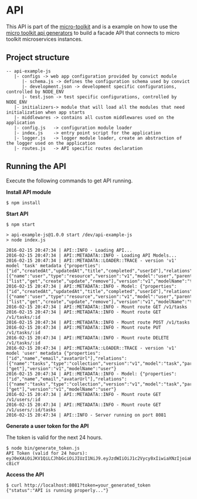 # API

This API is part of the [micro-toolkit](http://micro-toolkit.github.io/info/) and is a example on how to use the [micro toolkit api generators](https://github.com/micro-toolkit/api-generator-js) to build a facade API that connects to micro toolkit microservices instances.

## Project structure

```
-- api-example-js
   |- configs -> web app configuration provided by convict module
      |- schema.js -> defines the configuration schema used by convict
      |- development.json -> development specific configurations, controlled by NODE_ENV
      |- test.json -> test specific configurations, controlled by NODE_ENV
   |- initializers-> module that will load all the modules that need initialization when app starts
   |- middlewares -> contains all custom middlewares used on the application
   |- config.js   -> configuration module loader
   |- index.js    -> entry point script for the application
   |- logger.js   -> logger module loader, create an abstraction of the logger used on the application
   |- routes.js   -> API specific routes declaration
```
## Running the API

Execute the following commands to get API running.

**Install API module**

    $ npm install

**Start API**

    $ npm start

    > api-example-js@1.0.0 start /dev/api-example-js
    > node index.js

    2016-02-15 20:47:34 | API::INFO - Loading API...
    2016-02-15 20:47:34 | API::METADATA::INFO - Loading API Models...
    2016-02-15 20:47:34 | API::METADATA::LOADER::TRACE - version 'v1' model 'task' metadata {"properties":["id","createdAt","updatedAt","title","completed","userId"],"relations":[{"name":"user","type":"resource","version":"v1","model":"user","parent":"task","modelFk":"userId"}],"actions":["list","get","create","update","remove"],"version":"v1","modelName":"task"}
    2016-02-15 20:47:34 | API::METADATA::INFO - Model: {"properties":["id","createdAt","updatedAt","title","completed","userId"],"relations":[{"name":"user","type":"resource","version":"v1","model":"user","parent":"task","modelFk":"userId"}],"actions":["list","get","create","update","remove"],"version":"v1","modelName":"task"}
    2016-02-15 20:47:34 | API::METADATA::INFO - Mount route GET /v1/tasks
    2016-02-15 20:47:34 | API::METADATA::INFO - Mount route GET /v1/tasks/:id
    2016-02-15 20:47:34 | API::METADATA::INFO - Mount route POST /v1/tasks
    2016-02-15 20:47:34 | API::METADATA::INFO - Mount route PUT /v1/tasks/:id
    2016-02-15 20:47:34 | API::METADATA::INFO - Mount route DELETE /v1/tasks/:id
    2016-02-15 20:47:34 | API::METADATA::LOADER::TRACE - version 'v1' model 'user' metadata {"properties":["id","name","email","avatarUrl"],"relations":[{"name":"tasks","type":"collection","version":"v1","model":"task","parent":"user","modelFk":"userId"}],"actions":["get"],"version":"v1","modelName":"user"}
    2016-02-15 20:47:34 | API::METADATA::INFO - Model: {"properties":["id","name","email","avatarUrl"],"relations":[{"name":"tasks","type":"collection","version":"v1","model":"task","parent":"user","modelFk":"userId"}],"actions":["get"],"version":"v1","modelName":"user"}
    2016-02-15 20:47:34 | API::METADATA::INFO - Mount route GET /v1/users/:id
    2016-02-15 20:47:34 | API::METADATA::INFO - Mount route GET /v1/users/:id/tasks
    2016-02-15 20:47:34 | API::INFO - Server running on port 8081

**Generate a user token for the API**

The token is valid for the next 24 hours.

    $ node bin/generate_token.js
    API Token (valid for 24 hours):
    eyJ0eXAiOiJKV1QiLCJhbGciOiJIUzI1NiJ9.eyJzdWIiOiJ1c2Vycy8xIiwiaXNzIjoiaHR0cDovL2FwcC5jb20iLCJzY29wZSI6Im1lLGFkbWluIiwidXNlcklkIjoiMSIsInRlbmFudElkIjoiMSIsImlhdCI6MTQ1NTYzMDYzNywiZXhwIjoxNDU1NzE3MDM3fQ.sGNw7MS8bKH5YBrZLGQTaZLjSdVNLlaRbncBB-c8icY

**Access the API**

    $ curl http://localhost:8081?token=your_generated_token
    {"status":"API is running properly..."}
